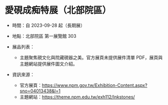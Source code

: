 # 愛硯成痴特展（北部院區）

- 時間：自 2023-09-28 起（長期展）
- 地點：北部院區 第一展覽館 303

- 展品列表：
  - 主題聚焦硯文化與院藏硯器之美。官方展頁未提供展件清單 PDF，展頁與主題網站提供展件圖文介紹。

- 資訊來源：
  - 官方展頁：https://www.npm.gov.tw/Exhibition-Content.aspx?sno=04013438&l=1
  - 主題網站：https://theme.npm.edu.tw/exh112/Inkstones/
